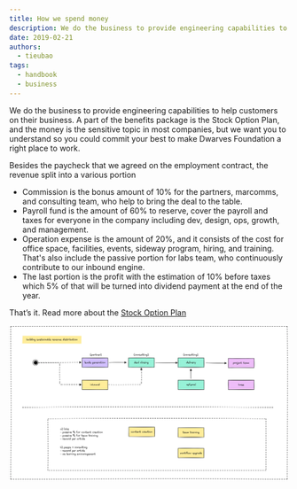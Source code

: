 ```yaml
---
title: How we spend money
description: We do the business to provide engineering capabilities to help customers on their business. A part of the benefits package is the Stock Option Plan, and the money is the sensitive topic in most companies, but we want you to understand so you could commit your best to make Dwarves Foundation a right place to work.
date: 2019-02-21
authors:
  - tieubao
tags:
  - handbook
  - business
---
```


We do the business to provide engineering capabilities to help customers on their business. A part of the benefits package is the Stock Option Plan, and the money is the sensitive topic in most companies, but we want you to understand so you could commit your best to make Dwarves Foundation a right place to work.

Besides the paycheck that we agreed on the employment contract, the revenue split into a various portion

- Commission is the bonus amount of 10% for the partners, marcomms, and consulting team, who help to bring the deal to the table.
- Payroll fund is the amount of 60% to reserve, cover the payroll and taxes for everyone in the company including dev, design, ops, growth, and management.
- Operation expense is the amount of 20%, and it consists of the cost for office space, facilities, events, sideway program, hiring, and training. That's also include the passive portion for labs team, who continuously contribute to our inbound engine.
- The last portion is the profit with the estimation of 10% before taxes which 5% of that will be turned into dividend payment at the end of the year.

That’s it. Read more about the [Stock Option Plan](stock-option-plan.md)

![](assets/revenue-distribution.webp)
